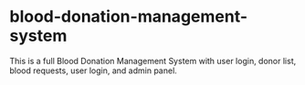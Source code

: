 # blood-donation-management-system
This is a full Blood Donation Management System with user login, donor list, blood requests, user login, and admin panel.
